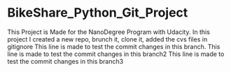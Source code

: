 # BikeShare_Python_Git_Project
 This Project is Made for the NanoDegree Program with Udacity. In this project I created a new repo, brunch it, clone it, added the cvs files in gitignore
This line is made to test the commit changes in this branch.
This line is made to test the commit changes in this branch2 
This line is made to test the commit changes in this branch3
